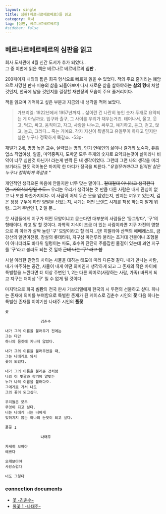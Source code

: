 ```yaml
---
layout: single
title: 심판(베르나르베르베르)를 읽고 
category: 독서
tag: [심판, 베르나르베르베르]
#sidebar: false
---
```


## 베르나르베르베르의 **심판**을 읽고   

회사 도서관에 4월 신간 도서가 추가 되었다..   
그 중 이번에 읽은 책은 베르나르 베르베르의 **심판** .

200페이지 내외의 짧은 희곡 형식으로 빠르게 읽을 수 있었다.
책의 주요 줄거리는 폐암으로 사망한 판사 피숑의 삶을 되돌아보며 다시 새로운 삶을 살아야하는 **삶의 형**에 처할 것인지, 천국에 남을 것인지를 결정할 재판장의 모습이 주요 줄거리이다.

책을 읽으며 기억하고 싶은 부분과 지금의 내 생각을 적어 보았다.

> 가브리엘: 1922년에서 1957년까지... 삶이란 건 나란히 놓인 숫자 두개로 요약되는 게 아닐까요. 입구와 출구, 그 사이를 우리가 채우는거죠. 태어나서, 울고, 웃고, 먹고, 싸고, 움직이고, 자고, 사랑을 나누고, 싸우고, 얘기하고, 듣고, 걷고, 앉고, 놀고, 그러다... 죽는 거예요. 각자 자신이 특별하고 유일무이 하다고 믿지만 실은 누구나 정확하게 똑같죠. -53p-

재벌가 2세, 명망 높은 교수, 실력있는 명의, 인기 연예인의 삶이나 길거리 노숙자, 유흥업소 직업여성, 알콜, 마약중독자, 도박꾼 모두 두개의 숫자로 요약되는것이 삶이라니 비약이 너무 심한것 아닌가! 라는게 반짝 든 내 생각이었다.
그런데 그런 나의 생각을 미리보기라도 한듯 적어놓은 마지막 한 마디가 정곡을 찌른다. "*유일무이하다고 믿지만 실은 누구나 정확하게 똑같죠* " 

개인적인 생각으론 마음에 안들지만 너무 맞는 말이다.. ~~절대절대 아니라고 생각한다면...자의식과잉일 수도...~~ 우리는 우리가 생각하는 것 만큼 다른 사람은 내게 관심이 없고 나 또한 마찬가지이다.  이 사람이 어제 무슨 옷을 입었는지, 반지는 끼우고 있는지, 검은 정장 구두에 하얀 양말을 신었는지, 시계는 어떤 브랜드 시계를 착용 하는지 알게 뭐람.. 그저 주변인 1, 2 일 뿐...

뭇 사람들에게 지구가 어떤 모양이냐고 묻는다면 대부분의 사람들은 '동그랗다', '구'의 형태이다. 라고 말 할 것이다. 과학적 지식이 조금 더 있는 사람이라면 지구 자전의 영향으로 위 아래가 살짝 눌린 '구' 모양이라고 할 테지...만! 히말라야 산맥의 에베레스트, 금강산의 일만이천봉, 잠실의 롯데타워, 지구상 마천루라 불리는 초거대 건물이나 조형물이 아니더라도 바다위 일렁이는 파도, 호수위 잔잔히 주름잡힌 물결이 있는데 과연 지구를 '구'라고 불러도 되는 것 일까 ~~근데 나는 '구' 라고 함~~

사실 이러한 관점의 차이는 사물을 대하는 태도에 따라 다른것 같다. 내가 만나는 사람, 내가 마주하는 공간, 사물이 내게 어떤 의미인지 생각하게 되고 그 존재의 작은 차이에 특별함을 느낀다면 더 이상 주변인 1, 2는 다른 의미로(사랑하는 사람, 가족) 바뀌게 되고 지구는 더이상 '구' 일 수 없게 될 것이다.

마지막으로 희곡 **심판**의 천국 판사 가브리엘에게 한국의 시 두편의 선물하고 싶다.
하나는 존재에 의미를 부여함으로 특별한 존재가 된 케이스로 김춘수 시인의 **꽃**
다음 하나는 특별한 존재를 이야기한 나태주 시인의 **풀꽃**

```
꽃

				김춘수

내가 그의 이름을 불러주기 전에는
그는 다만
하나의 몸짓에 지나지 않았다.

내가 그의 이름을 불러주었을 때,
그는 나에게로 와서
꽃이 되었다.

내가 그의 이름을 불러준 것처럼
나의 이 빛깔과 향기에 알맞는
누가 나의 이름을 불러다오.
그에게로 가서 나도
그의 꽃이 되고싶다.

우리들은 모두
무엇이 되고 싶다.
너는 나에게 나는 너에게
잊혀지지 않는 하나의 눈짓이 되고 싶다.
```

```
풀꽃 1

				나태주

자세히 보아야
예쁘다

오래보아야
사랑스럽다

너도 그렇다
```

### connection documents
- [꽃 -김춘수-]()
- [풀꽃 1 -나태주-]()
